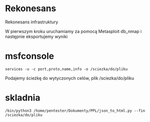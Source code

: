 # Rekonesans
Rekonesans infrastruktury

W pierwszym kroku uruchamiamy za pomocą Metasploit db_nmap i następnie eksportujemy wyniki 
# msfconsole 
    services -u -c port,proto,name,info -o /sciezka/do/pliku


Podajemy ścieżkę do wytyczonych celów, plik /sciezka/do/pliku 

# skladnia
    /bin/python3 /home/pentester/Dokumenty/PPL/json_to_html.py --fin /sciezka/do/pliku
